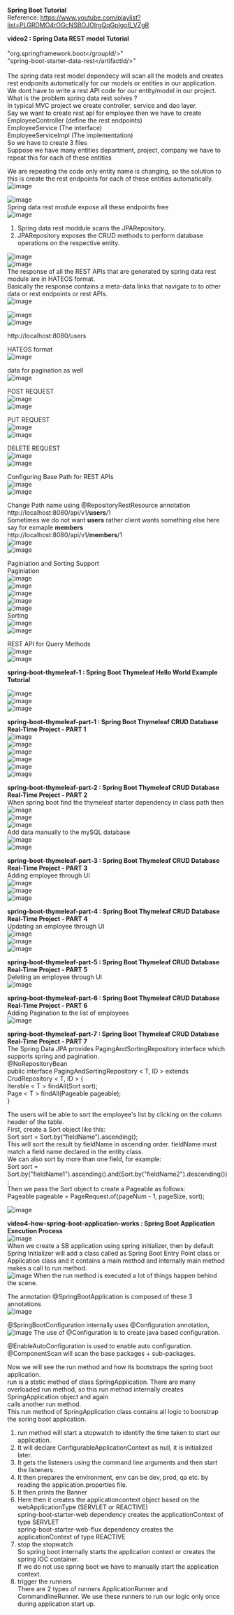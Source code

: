 **Spring Boot Tutorial** <br>
Reference: https://www.youtube.com/playlist?list=PLGRDMO4rOGcNSBOJOlrgQqGpIgo6_VZgR <br>

**video2 : Spring Data REST model Tutorial** <br>
<dependency> <br>
			"<groupId/>org.springframework.boot</groupId/>" <br>
			"<artifactId/>spring-boot-starter-data-rest</artifactId/>" <br>
</dependency> <br>
The spring data rest model dependecy will scan all the models and creates rest endponits automatically for our models or entities in our application. <br>
We dont have to write a rest API code for our entity/model in our project. <br> 
What is the problem spring data rest solves ? <br>
In typical MVC project we create controller, service and dao layer. <br>
Say we want to create rest api for employee then we have to create <br>
EmployeeController (define the rest endpoints) <br>
EmployeeService (The interface) <br>
EmployeeServiceImpl (The implementation) <br>
So we have to create 3 files <br>
Suppose we have many entities department, project, company we have to repeat this for each of these entities <br>

We are repeating the code only entity name is changing, so the solution to this is create the rest endpoints for each of these entities automatically.<br>
![image](https://user-images.githubusercontent.com/6234135/170905970-7740c7a1-4a86-4537-84f1-ca82ff4743b6.png) <br>

![image](https://user-images.githubusercontent.com/6234135/170906118-f5af8f91-862d-49fd-9c0d-c3bee423e0ad.png) <br>
Spring data rest module expose all these endpoints free <br>
![image](https://user-images.githubusercontent.com/6234135/170906223-8be30481-0d3b-4db3-a2e8-22ea7da369df.png) <br>
1. Spring data rest moddule scans the JPARepository. <br>
2. JPARepository exposes the CRUD methods to perform database operations on the respective entity. <br>
 
![image](https://user-images.githubusercontent.com/6234135/170906652-12660c79-03d6-48de-a5f0-e1507a1ec498.png) <br>
![image](https://user-images.githubusercontent.com/6234135/170906833-fd89c37b-d598-4673-9356-bb30ca21f2fe.png) <br>
The response of all the REST APIs that are generated by spring data rest module are in HATEOS format. <br>
Basically the response contains a meta-data links that navigate to to other data or rest endpoints or rest APIs. <br> 
![image](https://user-images.githubusercontent.com/6234135/170907005-036f4ab7-4059-4412-90f1-3e2ff12a56b8.png) <br>

![image](https://user-images.githubusercontent.com/6234135/170907151-8e6b5d1d-2d6e-4ca0-a942-f480bb83b5c7.png) <br>
![image](https://user-images.githubusercontent.com/6234135/170907245-f83ad3f3-42a1-4982-bb90-53f98d087210.png) <br>

http://localhost:8080/users <br>

HATEOS format <br>
![image](https://user-images.githubusercontent.com/6234135/170910373-23fccf44-132d-4a37-9b38-8d4e8291206d.png) <br>

data for pagination as well <br> 
![image](https://user-images.githubusercontent.com/6234135/170910552-52ed87bd-f379-4132-8de5-fb8ff2a8fc05.png) <br>

POST REQUEST <br>
![image](https://user-images.githubusercontent.com/6234135/170910907-2c9f5640-f4b3-479d-b7c4-2736ab66867a.png) <br>
![image](https://user-images.githubusercontent.com/6234135/170910951-a71a1434-bad1-43dc-ba59-bcb0a53cc720.png) <br>

PUT REQUEST <br>
![image](https://user-images.githubusercontent.com/6234135/170911108-e69d3cde-ccf6-4bf5-9bd7-8978d762eb36.png) <br>
![image](https://user-images.githubusercontent.com/6234135/170911128-50e548a1-e92e-4a1c-b73c-7c2739c5bd67.png) <br>

DELETE REQUEST <br>
![image](https://user-images.githubusercontent.com/6234135/170911214-e95dba30-bcd8-4eab-bd9a-7da6c3b7a91f.png) <br>
![image](https://user-images.githubusercontent.com/6234135/170911241-053e9bf4-31eb-41c7-914b-3b91f54080c2.png) <br>

Configuring Base Path for REST APIs <br>
![image](https://user-images.githubusercontent.com/6234135/170912233-9328914c-b1ea-4b22-a7fb-50ee351bbf38.png) <br>
![image](https://user-images.githubusercontent.com/6234135/170912217-96b8ec7a-8c83-4b88-82fe-22639f531d9b.png) <br>

Change Path name using @RepositoryRestResource annotation <br>
http://localhost:8080/api/v1/**users**/1 <br>
Sometimes we do not want **users** rather client wants something else here say for exmaple **members**<br>
http://localhost:8080/api/v1/**members**/1 <br>
![image](https://user-images.githubusercontent.com/6234135/170912613-bde0e23a-8044-482f-99a1-2af8e433010b.png) <br>
![image](https://user-images.githubusercontent.com/6234135/170912680-c95de417-ff1f-42c9-b9bd-146c89f34260.png) <br>

Paginiation and Sorting Support<br>
Paginiation <br>
![image](https://user-images.githubusercontent.com/6234135/170913092-adc20729-df79-4e11-b3e6-ac9e08e434f7.png) <br>
![image](https://user-images.githubusercontent.com/6234135/170913340-0232973a-ca75-4aee-a2b7-17f9ad070d0a.png) <br>
![image](https://user-images.githubusercontent.com/6234135/170913368-4a6ba5d8-f0fe-4e6b-bf8b-750d66106db3.png) <br>
![image](https://user-images.githubusercontent.com/6234135/170913442-07b74e80-9e9a-4efd-9613-0194109f6330.png) <br>
![image](https://user-images.githubusercontent.com/6234135/170913569-046a05ed-12c9-411f-b5e4-5a62e10cc0be.png) <br>
Sorting <br>
![image](https://user-images.githubusercontent.com/6234135/170913700-4a87acd2-5763-4141-8be8-4e8e8bc01284.png) <br>
![image](https://user-images.githubusercontent.com/6234135/170913933-7fb32f53-6e92-4496-853c-3b27ff72ab08.png) <br>

REST API for Query Methods <br>
![image](https://user-images.githubusercontent.com/6234135/170915381-f89805f9-03b0-46d1-99dc-c69e4cf41e65.png) <br>
![image](https://user-images.githubusercontent.com/6234135/170915310-17963777-d06f-4950-a018-224b29a66b09.png) <br>



**spring-boot-thymeleaf-1 : Spring Boot Thymeleaf Hello World Example Tutorial** <br>

![image](https://user-images.githubusercontent.com/6234135/170919512-31d64324-115a-442b-8f1f-25b1b7e6c320.png) <br>
![image](https://user-images.githubusercontent.com/6234135/170919537-f43df9a5-4e26-4eb6-a0f4-3d1a736540db.png) <br>
![image](https://user-images.githubusercontent.com/6234135/170920099-feb22fc7-6d4a-4a80-8352-d29ef7fcbe3f.png) <br>


**spring-boot-thymeleaf-part-1 : Spring Boot Thymeleaf CRUD Database Real-Time Project - PART 1** <br>
![image](https://user-images.githubusercontent.com/6234135/170921048-d979a9ee-6164-40fc-93fd-0e6c26d569ae.png) <br>
![image](https://user-images.githubusercontent.com/6234135/170921091-7cf716fb-d355-4add-aeca-e5be5a950a17.png) <br>
![image](https://user-images.githubusercontent.com/6234135/170921136-edf40442-856d-4a34-9252-eea139d44180.png) <br>
![image](https://user-images.githubusercontent.com/6234135/170921187-cd6d911a-b814-4b13-a0f4-159a9b607c82.png) <br>
![image](https://user-images.githubusercontent.com/6234135/170921261-500af395-20e2-46c6-8987-fc886c995513.png) <br>
![image](https://user-images.githubusercontent.com/6234135/170922260-1c961ed5-b995-49a6-b8f9-b2810f298885.png) <br>


**spring-boot-thymeleaf-part-2 : Spring Boot Thymeleaf CRUD Database Real-Time Project - PART 2** <br>
When spring boot find the thymeleaf starter dependency in class path then <br> 
![image](https://user-images.githubusercontent.com/6234135/170923487-199af66e-898e-420e-8132-c24c4908dc99.png) <br>
![image](https://user-images.githubusercontent.com/6234135/170925197-b412623b-7753-4ef4-9f67-acaea6bdb7d6.png) <br>
![image](https://user-images.githubusercontent.com/6234135/170925293-c7eefe9c-9e9e-420e-a2b0-6be97b413cb9.png) <br>
Add data manually to the mySQL database <br>
![image](https://user-images.githubusercontent.com/6234135/170925579-00133fe7-2f76-442d-b0b1-8e7253b2f4ba.png) <br>
![image](https://user-images.githubusercontent.com/6234135/170928215-315319df-9611-4f4a-8e3a-24ec82d3642c.png) <br>

**spring-boot-thymeleaf-part-3 : Spring Boot Thymeleaf CRUD Database Real-Time Project - PART 3** <br>
Adding employee through UI <br>
![image](https://user-images.githubusercontent.com/6234135/171993656-4559fd70-2105-4739-bc95-2c654f03bebc.png) <br>
![image](https://user-images.githubusercontent.com/6234135/171993677-06a2e6d5-a403-4af6-a84c-53a3a50e4072.png) <br>
![image](https://user-images.githubusercontent.com/6234135/171993690-cd4cbf1f-a5ed-4a7e-bffd-dcdb702ab397.png) <br>

**spring-boot-thymeleaf-part-4 : Spring Boot Thymeleaf CRUD Database Real-Time Project - PART 4** <br>
Updating an employee through UI <br>
![image](https://user-images.githubusercontent.com/6234135/171994883-0c4dbdcd-254a-48bb-b5dc-c5b6fbd99be4.png) <br>
![image](https://user-images.githubusercontent.com/6234135/171994898-ce9ae0bb-7b76-429e-9d90-649b15aaadd4.png) <br>
![image](https://user-images.githubusercontent.com/6234135/171994906-e535abd0-0279-44e3-8fce-df5569be6258.png) <br>

**spring-boot-thymeleaf-part-5 : Spring Boot Thymeleaf CRUD Database Real-Time Project - PART 5** <br>
Deleting an employee through UI <br>
![image](https://user-images.githubusercontent.com/6234135/171995301-7e0892a8-a020-4a04-b566-b91b5b59c054.png) <br>

**spring-boot-thymeleaf-part-6 : Spring Boot Thymeleaf CRUD Database Real-Time Project - PART 6** <br>
Adding Pagination to the list of employees <br>
![image](https://user-images.githubusercontent.com/6234135/172036479-70d3abc8-0147-481e-b5f7-04b8b2026934.png) <br>

**spring-boot-thymeleaf-part-7 : Spring Boot Thymeleaf CRUD Database Real-Time Project - PART 7** <br>
The Spring Data JPA provides PagingAndSortingRepository interface which supports spring and pagination. <br>
@NoRepositoryBean <br>
public interface PagingAndSortingRepository < T, ID > extends CrudRepository < T, ID > { <br>
    Iterable < T > findAll(Sort sort); <br>
    Page < T > findAll(Pageable pageable); <br>
} <br>

The users will be able to sort the employee's list by clicking on the column header of the table.  <br>
First, create a Sort object like this: <br>
Sort sort = Sort.by(“fieldName”).ascending(); <br>
This will sort the result by fieldName in ascending order. fieldName must match a field name declared in the entity class. <br> 
We can also sort by more than one field, for example: <br>
Sort sort = Sort.by("fieldName1").ascending().and(Sort.by("fieldName2").descending()); <br>
Then we pass the Sort object to create a Pageable as follows: <br>
Pageable pageable = PageRequest.of(pageNum - 1, pageSize, sort); <br>

![image](https://user-images.githubusercontent.com/6234135/172040660-05985880-5ffe-4728-923a-aa3d5d1ed064.png) <br>


**video4-how-spring-boot-application-works : Spring Boot Application Execution Process** <br>
![image](https://user-images.githubusercontent.com/6234135/172041438-75aa1216-8488-42d5-9d6a-14aad3f93c40.png) <br>
When we create a SB application using spring initializer, then by default Spring Initializer will add a class called as Spring Boot Entry Point class or <br>
Application class and it contains a main method and internally main method makes a call to run method. <br>
![image](https://user-images.githubusercontent.com/6234135/172041475-fe272331-d813-44d0-9e33-80a53fd2367b.png)
When the run method is executed a lot of things happen behind the scene. <br>

The annotation @SpringBootApplication is composed of these 3 annotations <br>
![image](https://user-images.githubusercontent.com/6234135/172041738-c055ea15-a67e-4000-b3cc-d39a83941e2c.png) <br>

@SpringBootConfiguration internally uses @Configuration annotation,
![image](https://user-images.githubusercontent.com/6234135/172041762-48f16020-681a-46ec-a423-e26c160c7b14.png)
The use of @Configuration is to create java based configuration. <br>

@EnableAutoConfiguration is used to enable auto configuration. <br>
@ComponentScan will scan the base packages + sub-packages.<br>

Now we will see the run method and how its bootstraps the spring boot application. <br>
run is a static method of class SpringApplication. There are many overloaded run method, so this run method internally creates SpringApplication object and again <br> 
calls another run method.<br>
This run method of SpringApplication class contains all logic to bootstrap the soring boot application.<br>

1. run method will start a stopwatch to identify the time taken to start our application. <br>
2. It will declare ConfigurableApplicationContext as null, it is initialized later. <br>
3. It gets the listeners using the command line arguments and then start the listeners. <br>
4. It then prepares the environment, env can be dev, prod, qa etc. by reading the application.properties file. <br>
5. It then prints the Banner <br>
6. Here then it creates the applicationcontext object based on the webApplicationType (SERVLET or REACTIVE) <br>
   spring-boot-starter-web dependency creates the applicationContext of type SERVLET <br>
   spring-boot-starter-web-flux dependency creates the applicationContext of type REACTIVE <br>
8. stop the stopwatch <br>
So spring boot internally starts the application context or creates the spring IOC container. <br>
If we do not use spring boot we have to manually start the application context. <br>
9. trigger the runners  <br>
   There are 2 types of runners ApplicationRunner and CommandlineRunner. We use these runners to run our logic only once during application start up. <br>
   





































